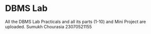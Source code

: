 # DBMS Lab
All the DBMS Lab Practicals and all its parts (1-10) and Mini Project are uploaded.
Sumukh Chourasia 23070521155
